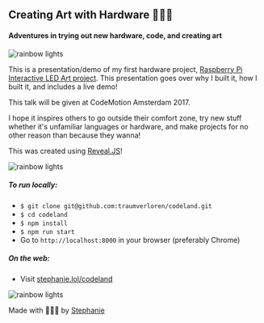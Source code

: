 ## Creating Art with Hardware 🤖✨🎨
#### Adventures in trying out new hardware, code, and creating art

![rainbow lights](sparkleline.gif)

This is a presentation/demo of my first hardware project, [Raspberry Pi Interactive LED Art project](https://github.com/traumverloren/rpi-unicorn-leds). This presentation goes over why I built it, how I built it, and includes a live demo!

This talk will be given at CodeMotion Amsterdam 2017.

I hope it inspires others to go outside their comfort zone, try new stuff whether it's unfamiliar languages or hardware, and make projects for no other reason than because they wanna!

This was created using [Reveal.JS](https://github.com/hakimel/reveal.js)!

![rainbow lights](sparkleline.gif)

##### To run locally:

- ``` $ git clone git@github.com:traumverloren/codeland.git ```
- ``` $ cd codeland ```
- ``` $ npm install ```
- ``` $ npm run start ```
- Go to ```http://localhost:8000``` in your browser (preferably Chrome)

##### On the web:

- Visit [stephanie.lol/codeland](https://stephanie.lol/codeland)

![rainbow lights](sparkleline.gif)

Made with 💚💙💜 by [Stephanie](https://traumverloren.github.io)
